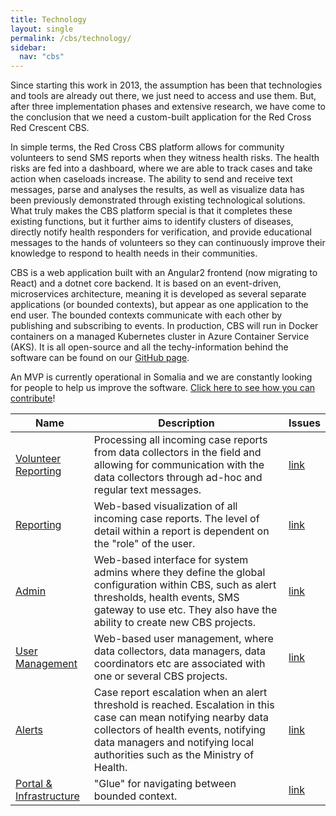 ```yaml
---
title: Technology
layout: single
permalink: /cbs/technology/
sidebar:
  nav: "cbs"
---
```


Since starting this work in 2013, the assumption has been that technologies and tools are already out there, we just need to access and use them. But, after three implementation phases and extensive research, we have come to the conclusion that we need a custom-built application for the Red Cross Red Crescent CBS.

In simple terms, the Red Cross CBS platform allows for community volunteers to send SMS reports when they witness health risks. The health risks are fed into a dashboard, where we are able to track cases and take action when caseloads increase. The ability to send and receive text messages, parse and analyses the results, as well as visualize data has been previously demonstrated through existing technological solutions.  What truly makes the CBS platform special is that it completes these existing functions, but it further aims to identify clusters of diseases, directly notify health responders for verification, and provide educational messages to the hands of volunteers so they can continuously improve their knowledge to respond to health needs in their communities. 

CBS is a web application built with an Angular2 frontend (now migrating to React) and a dotnet core backend. It is based on an event-driven, microservices architecture, meaning it is developed as several separate applications (or bounded contexts), but appear as one application to the end user. The bounded contexts communicate with each other by publishing and subscribing to events. In production, CBS will run in Docker containers on a managed Kubernetes cluster in Azure Container Service (AKS). It is all open-source and all the techy-information behind the software can be found on our [GitHub page](https://github.com/IFRCGo/cbs).

An MVP is currently operational in Somalia and we are constantly looking for people to help us improve the software. [Click here to see how you can contribute](https://cbsrc.org/contribute/)!

| Name | Description | Issues |
|---|---|---|
| [Volunteer Reporting](https://github.com/IFRCGo/cbs/blob/master/Documentation/Projects/Volunteer%20Reporting/index.md) | Processing all incoming case reports from data collectors in the field and allowing for communication with the data collectors through ad-hoc and regular text messages. | [link](https://github.com/IFRCGo/cbs/projects/4) |
| [Reporting](https://github.com/IFRCGo/cbs/blob/master/Documentation/Projects/Reporting/index.md) | Web-based visualization of all incoming case reports. The level of detail within a report is dependent on the "role" of the user. | [link](https://github.com/IFRCGo/cbs/projects/5) |
| [Admin](https://github.com/IFRCGo/cbs/blob/master/Documentation/Projects/Admin/index.md) | Web-based interface for system admins where they define the global configuration within CBS, such as alert thresholds, health events, SMS gateway to use etc. They also have the ability to create new CBS projects. | [link](https://github.com/IFRCGo/cbs/projects/1) |
| [User Management](https://github.com/IFRCGo/cbs/blob/master/Documentation/Projects/User%20Management/index.md) | Web-based user management, where data collectors, data managers, data coordinators etc are associated with one or several CBS projects. | [link](https://github.com/IFRCGo/cbs/projects/2) |
| [Alerts](https://github.com/IFRCGo/cbs/blob/master/Documentation/Projects/Alerts/index.md) | Case report escalation when an alert threshold is reached. Escalation in this case can mean notifying nearby data collectors of health events, notifying data managers and notifying local authorities such as the Ministry of Health. | [link](https://github.com/IFRCGo/cbs/projects/6) |
| [Portal & Infrastructure](https://github.com/IFRCGo/cbs/blob/master/Documentation/Projects/Portal/index.md) | "Glue" for navigating between bounded context. | [link](https://github.com/IFRCGo/cbs/projects/15) |
